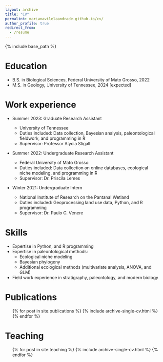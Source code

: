 ```yaml
---
layout: archive
title: "CV"
permalink: marianavilelaandrade.github.io/cv/
author_profile: true
redirect_from:
  - /resume
---
```


{% include base_path %}

Education
======
* B.S. in Biological Sciences, Federal University of Mato Grosso, 2022
* M.S. in Geology, University of Tennessee, 2024 [expected]

Work experience
======
* Summer 2023: Graduate Research Assistant
  * University of Tennessee
  * Duties included: Data collection, Bayesian analysis, paleontological fieldwork, and programming in R
  * Supervisor: Professor Alycia Stigall

* Summer 2022: Undergraduate Research Assistant
  * Federal University of Mato Grosso
  * Duties included: Data collection on online databases, ecological niche modeling, and programming in R
  * Supervisor: Dr. Priscila Lemes
    
* Winter 2021: Undergraduate Intern
  * National Institute of Research on the Pantanal Wetland
  * Duties included: Geoprocessing land use data, Python, and R programming
  * Supervisor: Dr. Paulo C. Venere
  
Skills
======
* Expertise in Python, and R programming
* Expertise in paleontological methods:
  * Ecological niche modeling
  * Bayesian phylogeny
  * Additional ecological methods (multivariate analysis, ANOVA, and GLM)
* Field work experience in stratigraphy, paleontology, and modern biology

Publications
======
  <ul>{% for post in site.publications %}
    {% include archive-single-cv.html %}
  {% endfor %}</ul>
  
Teaching
======
  <ul>{% for post in site.teaching %}
    {% include archive-single-cv.html %}
  {% endfor %}</ul>
